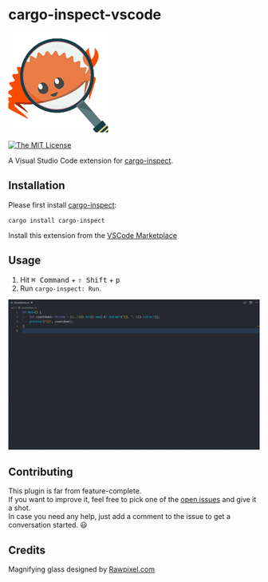 # cargo-inspect-vscode

<img src="./contrib/logo.png" width="200px" />

[![The MIT License](https://img.shields.io/badge/license-MIT-orange.svg?style=flat-square)](http://opensource.org/licenses/MIT)

A Visual Studio Code extension for [cargo-inspect](https://github.com/mre/cargo-inspect/).

## Installation

Please first install [cargo-inspect](https://github.com/mre/cargo-inspect/):

```
cargo install cargo-inspect
```

Install this extension from the [VSCode
Marketplace](https://marketplace.visualstudio.com/items?itemName=cargo-inspect-vscode.cargo-inspect)

## Usage

1. Hit <kbd>⌘ Command</kbd> + <kbd>⇧ Shift</kbd> + <kbd>p</kbd>
2. Run `cargo-inspect: Run`.

![Usage](./contrib/usage.gif)

## Contributing

This plugin is far from feature-complete.  
If you want to improve it, feel free to pick one of the [open issues](https://github.com/mre/cargo-inspect-vscode/issues) and give it a shot.  
In case you need any help, just add a comment to the issue to get a conversation started. :smiley:

## Credits

Magnifying glass designed by [Rawpixel.com]( https://www.freepik.com/free-vector/illustration-of-a-magnifying-glass_2945064.htm) 

